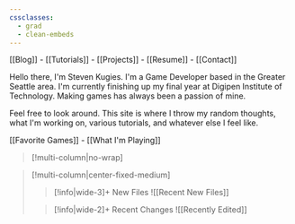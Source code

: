 ```yaml
---
cssclasses:
  - grad
  - clean-embeds
---
```



<div id='stars'></div>
<div id='stars2'></div>
<div id='stars3'></div>
<div id='stars4'></div>



[[Blog]]  - [[Tutorials]]  -  [[Projects]]  -  [[Resume]]    - [[Contact]]



Hello there, I'm Steven Kugies. 
I'm a Game Developer based in the Greater Seattle area. 
I'm currently finishing up my final year at Digipen Institute of Technology. Making games has always 
been a passion of mine.

Feel free to look around. This site is where I throw my random thoughts, what I'm working on, various tutorials, and whatever else I feel like. 

[[Favorite Games]] - [[What I'm Playing]]


>[!multi-column|no-wrap]

> [!multi-column|center-fixed-medium]
>
>> [!info|wide-3]+  New Files
>> ![[Recent New Files]] 
>
>> [!info|wide-2]+  Recent Changes
>> ![[Recently Edited]] 
>



\
\
\
\
\
\
\
\
\
\
\
\
\
\
\
\
\
\
\
\
\
\
\
\
\
\
\
\
\
\
\
\
\
\
\
\
\
\
\
\
\
\
\
\
\
\
\
\
\
\
\
\
\
\
\
\
\
\
\
\
\
\
\
\
\
\
\
\
\
\
\
\
\
\
\
\
\
\
\
\
\
\
\
\
\
\
\
\
\
\
\
\
\
\
\
\
\
\
\
\
\
\
\
\
\
\
\
\
\
\
\
\
\
\
\
\
\
\
\
\
\
\
\
\
\
\
\
\
\
\
\
\
\
\
\
\
\
\
\
\
\
\
\
\
\
\
\
\
\
\
\
\
\
\
\
\
\
\
\
\
\
\
\
\
\
\
\
\
\
\
\
\
\
\
\
\
\
\
\
\
\
\
\
\
\
\
\
\
\
\
\
\
\
\
\
\
\
\
\
\
\
\
\
\
\
\
\
\
\
\
\
\
\
\
\
\
\
\
\
\
\
\
\
\
\
\
\
\
\
\
<tab>
What are you doing down here?
